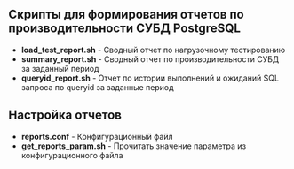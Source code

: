 ## Скрипты для формирования отчетов по производительности СУБД PostgreSQL 
- **load_test_report.sh** - Сводный отчет по нагрузочному тестированию
- **summary_report.sh** - Сводный отчет по производительности СУБД за заданный период
- **queryid_report.sh** - Отчет по истории выполнений и ожиданий SQL запроса по queryid за заданные период
## Настройка отчетов 
- **reports.conf** - Конфигурационный файл
- **get_reports_param.sh** - Прочитать значение параметра из конфигурационного файла
